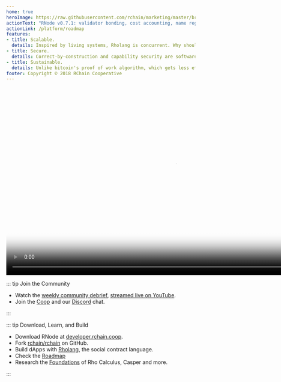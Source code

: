 ```yaml
---
home: true
heroImage: https://raw.githubusercontent.com/rchain/marketing/master/branding/PNG/rchain-banner.png
actionText: "RNode v0.7.1: validator bonding, cost accounting, name registry, and Rholang cheat sheet →"
actionLink: /platform/roadmap
features:
- title: Scalable.
  details: Inspired by living systems, Rholang is concurrent. Why should buying tea in Nairobi wait for stock transactions in New York?
- title: Secure.
  details: Correct-by-construction and capability security are software engineering best practices that help build an economically secured platform.
- title: Sustainable.
  details: Unlike bitcoin's proof of work algorithm, which gets less efficient as it grows, Casper proof-of-stake requires no wasteful computation.
footer: Copyright © 2018 RChain Cooperative
---
```


<div class="vidyaWrapper">
<video width="900" height="500"
  poster="https://www.rchain.coop/assets/homepage/rchain-vidthumb-editted.png" controls="" muted="">
<source src="https://www.rchain.coop/assets/homepage/RChainHero_V5.mp4" type="video/mp4">
</video>
</div>

::: tip Join the Community

 - Watch the [weekly community
   debrief](ecosystem/conferences.md#weekly-community-debrief), [streamed live on YouTube][stream].
 - Join the [Coop](ecosystem/rchain-coop.md) and our [Discord](https://discord.gg/fvY8qhx) chat.

[stream]: https://www.youtube.com/watch?v=cp3SMXRPpZ0&list=PLf2bbiic5ZjCVy9t4vhz4cQTSS6vLQC5R
:::

::: tip Download, Learn, and Build

  - Download RNode at [developer.rchain.coop](https://developer.rchain.coop/).
  - Fork [rchain/rchain](https://github.com/rchain/rchain/) on GitHub.
  - Build dApps with [Rholang](platform/rholang.md), the social contract language.
  - Check the [Roadmap](platform/roadmap.md)
  - Research the [Foundations](platform/research.md) of Rho Calculus, Casper and more.

:::

<style>
.hero img {
  width: 95%
}
</style>
